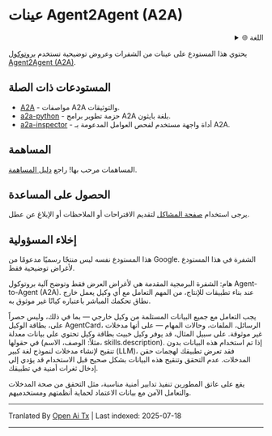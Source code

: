 ﻿
# عينات Agent2Agent (A2A)

<div style="text-align: right;">
  <details>
    <summary>🌐 اللغة</summary>
    <div style="text-align: center;">
      <a href="https://openaitx.github.io/view.html?user=a2aproject&project=a2a-samples&lang=en">English</a>
      | <a href="https://openaitx.github.io/view.html?user=a2aproject&project=a2a-samples&lang=zh-CN">简体中文</a>
      | <a href="https://openaitx.github.io/view.html?user=a2aproject&project=a2a-samples&lang=zh-TW">繁體中文</a>
      | <a href="https://openaitx.github.io/view.html?user=a2aproject&project=a2a-samples&lang=ja">日本語</a>
      | <a href="https://openaitx.github.io/view.html?user=a2aproject&project=a2a-samples&lang=ko">한국어</a>
      | <a href="https://openaitx.github.io/view.html?user=a2aproject&project=a2a-samples&lang=hi">हिन्दी</a>
      | <a href="https://openaitx.github.io/view.html?user=a2aproject&project=a2a-samples&lang=th">ไทย</a>
      | <a href="https://openaitx.github.io/view.html?user=a2aproject&project=a2a-samples&lang=fr">Français</a>
      | <a href="https://openaitx.github.io/view.html?user=a2aproject&project=a2a-samples&lang=de">Deutsch</a>
      | <a href="https://openaitx.github.io/view.html?user=a2aproject&project=a2a-samples&lang=es">Español</a>
      | <a href="https://openaitx.github.io/view.html?user=a2aproject&project=a2a-samples&lang=it">Italiano</a>
      | <a href="https://openaitx.github.io/view.html?user=a2aproject&project=a2a-samples&lang=ru">Русский</a>
      | <a href="https://openaitx.github.io/view.html?user=a2aproject&project=a2a-samples&lang=pt">Português</a>
      | <a href="https://openaitx.github.io/view.html?user=a2aproject&project=a2a-samples&lang=nl">Nederlands</a>
      | <a href="https://openaitx.github.io/view.html?user=a2aproject&project=a2a-samples&lang=pl">Polski</a>
      | <a href="https://openaitx.github.io/view.html?user=a2aproject&project=a2a-samples&lang=ar">العربية</a>
      | <a href="https://openaitx.github.io/view.html?user=a2aproject&project=a2a-samples&lang=fa">فارسی</a>
      | <a href="https://openaitx.github.io/view.html?user=a2aproject&project=a2a-samples&lang=tr">Türkçe</a>
      | <a href="https://openaitx.github.io/view.html?user=a2aproject&project=a2a-samples&lang=vi">Tiếng Việt</a>
      | <a href="https://openaitx.github.io/view.html?user=a2aproject&project=a2a-samples&lang=id">Bahasa Indonesia</a>
    </div>
  </details>
</div>

يحتوي هذا المستودع على عينات من الشفرات وعروض توضيحية تستخدم [بروتوكول Agent2Agent (A2A)](https://goo.gle/a2a).

## المستودعات ذات الصلة

- [A2A](https://github.com/a2aproject/A2A) - مواصفات A2A والتوثيقات.
- [a2a-python](https://github.com/a2aproject/a2a-python) - حزمة تطوير برامج A2A بلغة بايثون.
- [a2a-inspector](https://github.com/a2aproject/a2a-inspector) - أداة واجهة مستخدم لفحص العوامل المدعومة بـ A2A.

## المساهمة

المساهمات مرحب بها! راجع [دليل المساهمة](https://raw.githubusercontent.com/a2aproject/a2a-samples/main/CONTRIBUTING.md).

## الحصول على المساعدة

يرجى استخدام [صفحة المشاكل](https://github.com/a2aproject/a2a-samples/issues) لتقديم الاقتراحات أو الملاحظات أو الإبلاغ عن عطل.

## إخلاء المسؤولية

هذا المستودع نفسه ليس منتجًا رسميًا مدعومًا من Google. الشفرة في هذا المستودع لأغراض توضيحية فقط.

هام: الشفرة البرمجية المقدمة هي لأغراض العرض فقط وتوضح آلية بروتوكول Agent-to-Agent (A2A). عند بناء تطبيقات للإنتاج، من المهم التعامل مع أي وكيل يعمل خارج نطاق تحكمك المباشر باعتباره كيانًا غير موثوق به.

يجب التعامل مع جميع البيانات المستلمة من وكيل خارجي — بما في ذلك، وليس حصراً على، بطاقة الوكيل AgentCard، الرسائل، الملفات، وحالات المهام — على أنها مدخلات غير موثوقة. على سبيل المثال، قد يوفر وكيل خبيث بطاقة وكيل تحتوي على بيانات معدلة في حقولها (مثلاً: الوصف، الاسم، skills.description). إذا تم استخدام هذه البيانات بدون تنقيح لإنشاء مدخلات لنموذج لغة كبير (LLM)، فقد تعرض تطبيقك لهجمات حقن المدخلات. عدم التحقق وتنقيح هذه البيانات بشكل صحيح قبل الاستخدام قد يؤدي إلى إدخال ثغرات أمنية في تطبيقك.

يقع على عاتق المطورين تنفيذ تدابير أمنية مناسبة، مثل التحقق من صحة المدخلات والتعامل الآمن مع بيانات الاعتماد لحماية أنظمتهم ومستخدميهم.



---

Tranlated By [Open Ai Tx](https://github.com/OpenAiTx/OpenAiTx) | Last indexed: 2025-07-18

---